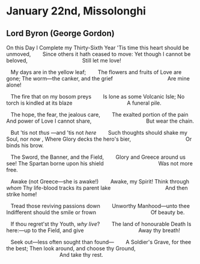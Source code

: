 # January 22nd, Missolonghi
## Lord Byron (George Gordon)
On this Day I Complete my Thirty-Sixth Year
'Tis time this heart should be unmoved,
       Since others it hath ceased to move:
Yet though I cannot be beloved,
                                    Still let me love!

   My days are in the yellow leaf;
       The flowers and fruits of Love are gone;
The worm—the canker, and the grief
                                    Are mine alone!

   The fire that on my bosom preys
       Is lone as some Volcanic Isle;
No torch is kindled at its blaze
                                    A funeral pile.

   The hope, the fear, the jealous care,
       The exalted portion of the pain
And power of Love I cannot share,
                                    But wear the chain.

   But 'tis not _thus_ —and 'tis not _here_
       Such thoughts should shake my Soul, nor _now_ ,
Where Glory decks the hero's bier,
                                    Or binds his brow.

   The Sword, the Banner, and the Field,
       Glory and Greece around us see!
The Spartan borne upon his shield
                                    Was not more free.

   Awake (not Greece—she is awake!)
       Awake, my Spirit! Think through _whom_
Thy life-blood tracks its parent lake
                                    And then strike home!

   Tread those reviving passions down
       Unworthy Manhood—unto thee
Indifferent should the smile or frown
                                    Of beauty be.

   If thou regret'st thy Youth, _why live_?
       The land of honourable Death
Is here:—up to the Field, and give
                                    Away thy breath!

   Seek out—less often sought than found—
       A Soldier's Grave, for thee the best;
Then look around, and choose thy Ground,
                                    And take thy rest.